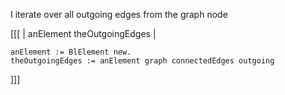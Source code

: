 I iterate over all outgoing edges from the graph node

[[[
	| anElement theOutgoingEdges |
	
	anElement := BlElement new.
	theOutgoingEdges := anElement graph connectedEdges outgoing
]]]